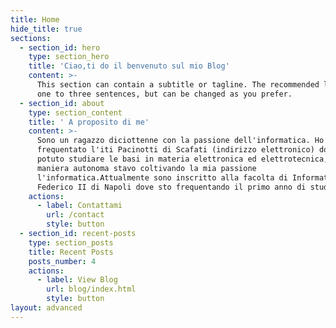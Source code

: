 ```yaml
---
title: Home
hide_title: true
sections:
  - section_id: hero
    type: section_hero
    title: 'Ciao,ti do il benvenuto sul mio Blog'
    content: >-
      This section can contain a subtitle or tagline. The recommended length is
      one to three sentences, but can be changed as you prefer.
  - section_id: about
    type: section_content
    title: ' A proposito di me'
    content: >-
      Sono un ragazzo diciottenne con la passione dell'informatica. Ho
      frequentato l'iti Pacinotti di Scafati (indirizzo elettronico) dove ho
      potuto studiare le basi in materia elettronica ed elettrotecnica,mentre in
      maniera autonoma stavo coltivando la mia passione
      l'informatica.Attualmente sono inscritto alla facolta di Informatica della
      Federico II di Napoli dove sto frequentando il primo anno di studi.
    actions:
      - label: Contattami
        url: /contact
        style: button
  - section_id: recent-posts
    type: section_posts
    title: Recent Posts
    posts_number: 4
    actions:
      - label: View Blog
        url: blog/index.html
        style: button
layout: advanced
---
```

